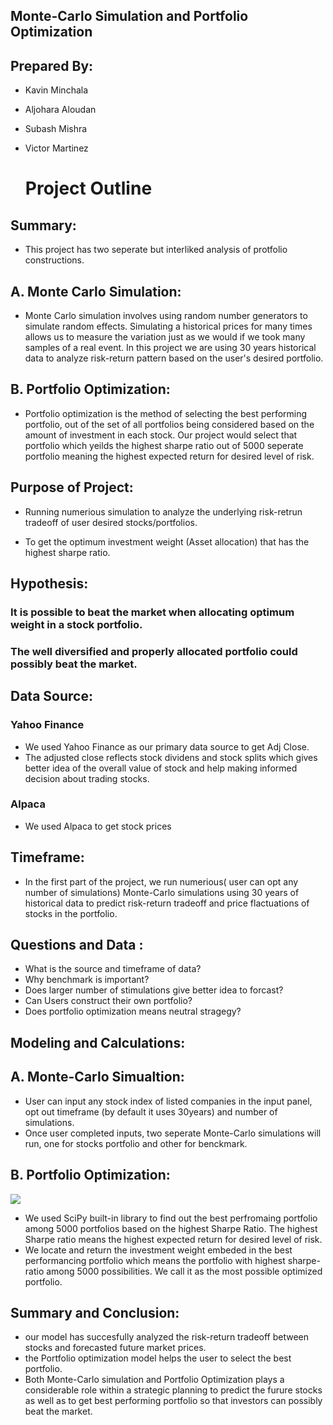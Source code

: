  ## Monte-Carlo Simulation and Portfolio Optimization

## Prepared By: 
- Kavin Minchala
- Aljohara Aloudan
- Subash Mishra
- Victor Martinez
  
  # Project Outline 
## Summary: 
- This project has two seperate but interliked analysis of protfolio constructions. 
## A. Monte Carlo Simulation: 
- Monte Carlo simulation involves using random number generators to simulate random effects. Simulating a historical prices for many times allows us to measure the variation just as we would if we took many samples of a real event. In this project we are using 30 years historical data to analyze risk-return pattern based on the user's desired portfolio. 

## B. Portfolio Optimization: 
- Portfolio optimization is the method of selecting the best performing portfolio, out of the set of all portfolios being considered based on the amount of investment in each stock. Our project would select that portfolio which yeilds the highest sharpe ratio out of 5000 seperate portfolio meaning the highest expected return for desired level of risk.

## Purpose of Project: 
 * Running numerious simulation to analyze the underlying risk-retrun tradeoff of user desired stocks/portfolios. 
 
 * To get the optimum investment weight (Asset allocation) that has the highest sharpe ratio.
 
## Hypothesis: 
### It is possible to beat the market when allocating optimum weight in a stock portfolio. 

### The well diversified and properly allocated portfolio could possibly beat the market. 

## Data Source: 
### Yahoo Finance
-  We used Yahoo Finance as our primary data source to get Adj Close. 
- The adjusted close reflects stock dividens and stock splits which gives better idea of the overall value of stock and help making informed decision about trading stocks. 
### Alpaca
- We used Alpaca to get stock prices 

## Timeframe:
- In the first part of the project, we run numerious( user can opt any number of simulations) Monte-Carlo simulations using 30 years of historical data to predict risk-return tradeoff and price flactuations of stocks in the portfolio.

## Questions and Data : 
* What is the source and timeframe of data?
* Why benchmark is important? 
* Does larger number of stimulations give better idea to forcast?
* Can Users construct their own portfolio?
* Does portfolio optimization means neutral stragegy?

## Modeling and Calculations: 
##  A. Monte-Carlo Simualtion: 
- User can input any stock index of listed companies in the input panel, opt out timeframe (by default it uses 30years) and number of simulations. 
- Once user completed inputs, two seperate Monte-Carlo simulations will run, one for stocks portfolio and other for benckmark. 

## B. Portfolio Optimization: 
![](https://raw.githubusercontent.com/blueprint99/Fintech_Bcamp_Project1/MishraSubash-patch-1/images/portfolio.png)

- We used SciPy built-in library to find out the best perfromaing portfolio among 5000 portfolios based on the highest Sharpe Ratio. The highest Sharpe ratio means the highest expected return for desired level of risk. 
- We locate and return the investment weight embeded in the best performancing portfolio which means the portfolio with highest sharpe-ratio among 5000 possibilities. We call it as the most possible optimized portfolio. 


## Summary and Conclusion: 
- our model has succesfully analyzed the risk-return tradeoff between stocks and forecasted future market prices. 
- the Portfolio optimization model helps the user to select the best portfolio.
- Both Monte-Carlo simulation and Portfolio Optimization plays a considerable role within a strategic planning to predict the furure stocks as well as to get best performing portfolio so that investors can possibly beat the market. 

  
